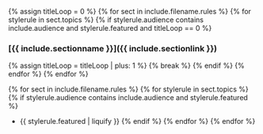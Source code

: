 {% assign titleLoop = 0 %}
{% for sect in include.filename.rules %}
    {% for stylerule in sect.topics %}
        {% if stylerule.audience contains include.audience and stylerule.featured and titleLoop == 0 %}
### [{{ include.sectionname }}]({{ include.sectionlink }})
{% assign titleLoop = titleLoop | plus: 1 %}
{% break %}
        {% endif %}
    {% endfor %}
{% endfor %}

{% for sect in include.filename.rules %}
    {% for stylerule in sect.topics %}
        {% if stylerule.audience contains include.audience and stylerule.featured %}
* {{ stylerule.featured | liquify }}
        {% endif %}
    {% endfor %}
{% endfor %}